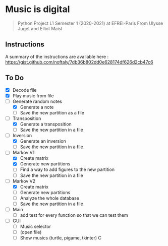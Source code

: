 # Music is digital

> Python Project L1 Semester 1 (2020-2021) at EFREI-Paris
> From Ulysse Juget and Elliot Maisl

## Instructions

A summary of the instructions are available here : https://gist.github.com/noftaly/7db36b802dd0e628174df626d2cb47c6

## To Do

- [x] Decode file
- [x] Play music from file
- [ ] Generate random notes
  - [x] Generate a note
  - [ ] Save the new partition as a file
- [ ] Transposition
  - [x] Generate a transposition
  - [ ] Save the new partition in a file
- [ ] Inversion
  - [x] Generate an inversion
  - [ ] Save the new partition in a file
- [ ] Markov V1
  - [x] Create matrix
  - [x] Generate new partitions
  - [ ] Find a way to add figures to the new partition
  - [ ] Save the new partition in a file
- [ ] Markov V2
  - [x] Create matrix
  - [ ] Generate new partitions
  - [ ] Analyze the whole database
  - [ ] Save the new partition in a file

- [ ] Main
  - [ ] add test for every function so that we can test them

- [ ] GUI
  - [ ] Music selector
  - [ ] (open file)
  - [ ] Show musics (turtle, pigame, tkinter)
C
